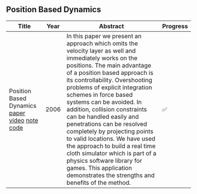 ## Position Based Dynamics

| Title                                                                                                                                                                          | Year | Abstract                                                                                                                                                                                                                                                                                                                                                                                                                                                                                                                                                                                                                             | Progress |
| ------------------------------------------------------------------------------------------------------------------------------------------------------------------------------ | ---- | ------------------------------------------------------------------------------------------------------------------------------------------------------------------------------------------------------------------------------------------------------------------------------------------------------------------------------------------------------------------------------------------------------------------------------------------------------------------------------------------------------------------------------------------------------------------------------------------------------------------------------------ | -------- |
| Position Based Dynamics [paper](https://matthias-research.github.io/pages/publications/posBasedDyn.pdf) [video](https://www.youtube.com/watch?v=j5igW5-h4ZM) [note]() [code]() | 2006 | In this paper we present an approach which omits the velocity layer as well and immediately works on the positions. The main advantage of a position based approach is its controllability. Overshooting problems of explicit integration schemes in force based systems can be avoided. In addition, collision constraints can be handled easily and penetrations can be resolved completely by projecting points to valid locations. We have used the approach to build a real time cloth simulator which is part of a physics software library for games. This application demonstrates the strengths and benefits of the method. | ✅       |
